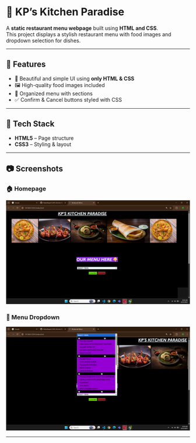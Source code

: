 # 🍴 KP’s Kitchen Paradise  

A **static restaurant menu webpage** built using **HTML and CSS**.  
This project displays a stylish restaurant menu with food images and dropdown selection for dishes.  

---

## 📌 Features  
- 🎨 Beautiful and simple UI using **only HTML & CSS**  
- 🖼️ High-quality food images included  
- 📂 Organized menu with sections  
- ✅ Confirm & Cancel buttons styled with CSS  

---

## 🚀 Tech Stack  
- **HTML5** – Page structure  
- **CSS3** – Styling & layout 

---

## 📷 Screenshots  

### 🏠 Homepage  
![Homepage](output1.png)  

### 📑 Menu Dropdown  
![Menu Dropdown](output.png)  

---

